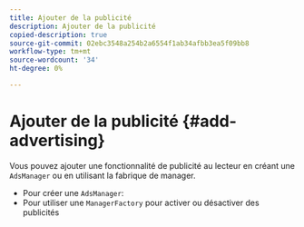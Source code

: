 ```yaml
---
title: Ajouter de la publicité
description: Ajouter de la publicité
copied-description: true
source-git-commit: 02ebc3548a254b2a6554f1ab34afbb3ea5f09bb8
workflow-type: tm+mt
source-wordcount: '34'
ht-degree: 0%

---
```


# Ajouter de la publicité {#add-advertising}

Vous pouvez ajouter une fonctionnalité de publicité au lecteur en créant une `AdsManager` ou en utilisant la fabrique de manager.

* Pour créer une `AdsManager`:
* Pour utiliser une `ManagerFactory` pour activer ou désactiver des publicités

